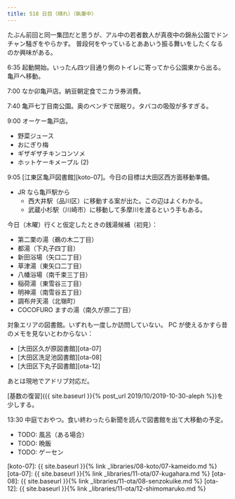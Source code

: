 ```yaml
---
title: 518 日目（晴れ）（執筆中）
---
```


たぶん前回と同一集団だと思うが、アル中の若者数人が真夜中の錦糸公園でドンチャン騒ぎをやらかす。
普段何をやっているとああいう振る舞いをしたくなるのか興味がある。

6:35 起動開始。いったん四ツ目通り側のトイレに寄ってから公園東から出る。
亀戸へ移動。

7:00 なか卯亀戸店。納豆朝定食でニカラ券消費。

7:40 亀戸七丁目南公園。奥のベンチで居眠り。タバコの吸殻が多すぎる。

9:00 オーケー亀戸店。
* 野菜ジュース
* おにぎり梅
* ギザギザチキンコンソメ
* ホットケーキメープル (2)

9:05 [江東区亀戸図書館][koto-07]。今日の目標は大田区西方面移動準備。
* JR なら亀戸駅から
  * 西大井駅（品川区）に移動する案が出た。この辺はよくわかる。
  * 武蔵小杉駅（川崎市）に移動して多摩川を渡るという手もある。

今日（木曜）行くと仮定したときの銭湯候補（初見）：
* 第二栗の湯（鵜の木二丁目）
* 都湯（下丸子四丁目）
* 新田浴場（矢口二丁目）
* 草津湯（東矢口二丁目）
* 八幡浴場（南千束三丁目）
* 稲荷湯（東雪谷三丁目）
* 明神湯（南雪谷五丁目）
* 調布弁天湯（北嶺町）
* COCOFURO ますの湯（南久が原二丁目）

対象エリアの図書館。いずれも一度しか訪問していない。
PC が使えるかすら昔のメモを見ないとわからない：
* [大田区久が原図書館][ota-07]
* [大田区洗足池図書館][ota-08]
* [大田区下丸子図書館][ota-12]

あとは現地でアドリブ対応だ。

[基数の復習]({{ site.baseurl }}{% post_url 2019/10/2019-10-30-aleph %})を少しする。

13:30 中庭でおやつ。食い終わったら新聞を読んで図書館を出て大移動の予定。

* TODO: 風呂（ある場合）
* TODO: 晩飯
* TODO: ゲーセン

[koto-07]: {{ site.baseurl }}{% link _libraries/08-koto/07-kameido.md %}
[ota-07]: {{ site.baseurl }}{% link _libraries/11-ota/07-kugahara.md %}
[ota-08]: {{ site.baseurl }}{% link _libraries/11-ota/08-senzokuike.md %}
[ota-12]: {{ site.baseurl }}{% link _libraries/11-ota/12-shimomaruko.md %}
